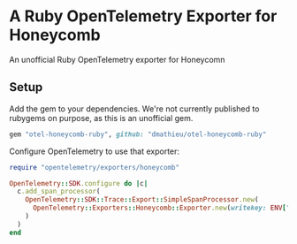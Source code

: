 # A Ruby OpenTelemetry Exporter for Honeycomb

An unofficial Ruby OpenTelemetry exporter for Honeycomn

## Setup

Add the gem to your dependencies.
We're not currently published to rubygems on purpose, as this is an unofficial gem.

```ruby
gem "otel-honeycomb-ruby", github: "dmathieu/otel-honeycomb-ruby"
```

Configure OpenTelemetry to use that exporter:

```ruby
require "opentelemetry/exporters/honeycomb"

OpenTelemetry::SDK.configure do |c|
  c.add_span_processor(
    OpenTelemetry::SDK::Trace::Export::SimpleSpanProcessor.new(
      OpenTelemetry::Exporters::Honeycomb::Exporter.new(writekey: ENV["HONEYCOMB_WRITEKEY"], dataset: "your-dataset")
    )
  )
end
```
